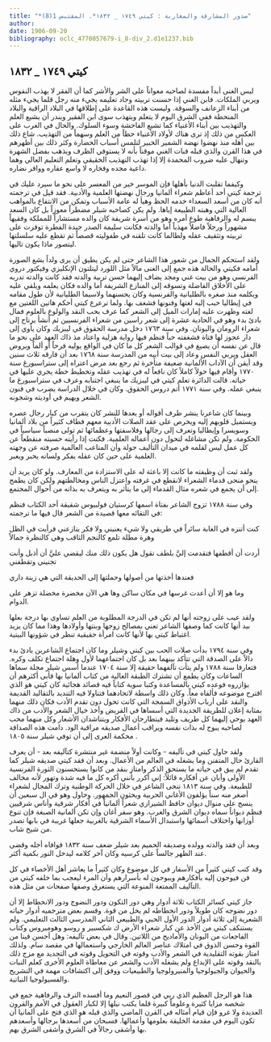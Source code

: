 ```yaml
---
title: "*صدور المشارقة والمغاربة : كيتي ١٧٤٩ _ ١٨٣٢*. المقتبس 1(8)"
author: 
date: 1906-09-20
bibliography: oclc_4770057679-i_8-div_2.d1e1237.bib
---
```




##  كيتي   ١٧٤٩  _  ١٨٣٢ 


 ليس الغنى أبداً مفسدة لصاحبه معواناً على الشر والأشر كما أن الفقر لا يهذب النفوس ويربي الملكات. فابن الغني إذا حسنت تربيته وجاد تعليمه يجيء منه رجل قلما يجيء مثله من أبناء الزعانف والسوقة. وليست هذه القاعدة على إطلاقها في البلاد الراقية والبلاد المنحطة ففي الشرق اليوم لا يتعلم ويتهذب سوى ابن الفقير ويندر أن يشيع العلم والتهذيب بين أبناء الأغنياء كما تشيع الفاحشة وسوء السلوك. والحال في الغرب على العكس من ذلك إذ ترى هناك لأولاد الأغنياء حظاً من العلم وسهماً من التهذيب. شاع ذلك بين أهله منذ نهضوا نهضة الشمير الخبير لتلمس أسباب الحضارة وكثر ذلك بين أظهرهم في هذا القرن والذي قبله فبات الغني موقناً بأنه لا يستوفي الظرف ويذهب بفضل الشهرة وتنهال عليه ضروب المحمدة إلا إذا تهذب   التهذيب الحقيقي وتعلم التعليم العالي وهما داعية مجده وفخاره لا واسع عقاره ووافر نضاره. 

 وكيفما تقلبت الدنيا بأهلها فإن الموسر خير من المعسر على نحو ما سيرد عليك في ترجمة كيتي  أحد  أعاظم شعراء ألمانيا ورجال نهضتها العلمية والأدبية. فقد قيل في ترجمته أنه كان من أسعد السعداء خدمه الحظ وهيأ له عامة الأسباب وتمكن من الانتفاع بالمواهب العالية التي وهبته الطبيعة إياها. ولم يكن كصاحبه شيلر مضطراً معوزاً بل كان السعد يبسم له والرفاهية طوع أمره وهو من أسرة شريفة كان والده مستشاراً للمملكة وفقيهاً مشهوراً ورجلاً فاضلاً مهذباً أما والدته فكانت سليمة الصدر جيدة الفطرة توفرت على تربيته وتثقيف عقله ولطالما كانت تلقنه في طفوليته قصصاً ثم تقطع عليه سلسلتها ليتصور ماذا يكون تاليها. 

 ولقد استحكم الجمال من شعور هذا الشاعر حتى لم يكن يطيق أن يرى ولداً بشع الصورة أمامه فكيتي والحالة هذه جمع إلى الغنى مالاً مثل اللورد ليتلتون الإنكليزي وفيكتور دروي الفرنسي وهو من بيت غني ومجد يضاف إليهما حسن تربية والدته فقد كانت والدته تدربه على الأخلاق الفاضلة وتسوقه إلى المنازع الشريفة أما والده فكان يعلمه ويلقي عليه ويكلمه   منذ صغره بالطليانية والفرنسية وكان يحسنهما ولاسيما الطليانية لأن طول مقامه في إيطاليا حبب إليه لغتها وفنونها فشغف بها. ولما ترعرع كيتي أحكم هاتين اللغتين مع لغته وظهرت عليه إمارات الميل إلى الشعر كما عرف بحب النقد والولوع بالعلوم فمال بادئ بدء وهو في الحادية  عشرة  إلى شعر راسين من شعراء الفرنسيين ثم أنشأ يرتاح إلى شعراء الرومان واليونان. وفي سنة  ١٧٦٣  دخل مدرسة   الحقوق في ليبزيك وكان يأوي إلى دار عجوز لها فتاة فشغفته حباً فنظم فيها رواية هزلية واعتاد مذ ذاك العهد على نحو ما قال عن نفسه أن يصيغ في قوالب الشعر كل ما كان في الواقع يوليه فرحاً أو ألماً ويروض العقل ويربي النفس وعاد إلى بيت أبيه من المدرسة سنة  ١٧٦٨  بعد أن فارقه  ثلاث  سنين وقد أيقن أن الآداب الألمانية ضعيفة متأخرة ثم رجع بعد مرض اعتراه إلى ستراسبورغ سنة  ١٧٧٠  وأقام فيها حولاً كاملاً كان نافعاً له في تهذيب عقله وتخطيط خطة يجري عليها في حياته. قالت الدائرة تعلم كيتي في ليبزيك ما ينبغي اجتنابه وعرف في ستراسبورغ ما ينبغي عمله. وفي سنة  ١٧٧١  أتم دروس الحقوق. وكان في خلال الدراسة يضرب في فنون الشعر ويهيم في أوديته وشجونه. 

 وبينما كان شاعرنا ينشر طرف أقواله أو يعدها للنشر كان يتقرب من كبار رجال عصره ويستميل قلوبهم إليه ويحرص على عقد الصلات الأدبية معهم فطاف كثيراً من بلاد ألمانيا وسويسرا وإيطاليا وتعرف إلى رجالها وفلاسفتها وعظمائها ثم تولى منصباً سياسياً في الحكومة. ولم تكن مشاغله لتحول دون أعماله العلمية. فكنت إذا رأيته حسبته منقطعاً عن كل عمل ليس لقلمه في ميدان التأليف جولة وأن المتاعب العالمية صرفته عن وجهته العلمية على حين كان عقله يفكر ولسانه يحبر ويعبر. 

 ولقد ثبت أن وظيفته ما كانت إلا باعثة له على الاستزادة من المعارف. ولو كان يريد أن ينحو منحى قدماء الشعراء لانقطع في غرفته واعتزل الناس ومخالطتهم ولكن كان يطمح إلى أن يجمع في شعره مثال القدماء إلى ما يتأثر به ويتعرف به بذاته من أحوال المجتمع.  

 وفي سنة  ١٧٨٨  تزوج الشاعر بفتاة اسمها كرستيان فولبيوس شقيقة  أحد  الكتاب فنظم في التقائه معها قصيدة من الشعر قال فيها ما ترجمته: 

 كنت أتنزه في الغابة سائراً في طريقي ولا شيء يعنيني ولا فكر ينازعني   فرأيت في الظل وهرة مطلة تلمع كالنجم الثاقب وهي كالنظرة جمالاً 

 أردت أن أقطفها فتقدمت إليَّ بلطف تقول هل يكون ذلك منك ليقضي عليَّ أن أذبل وأنت تجنيني وتقطفني 

 فعندها أخذتها من أصولها وحملتها إلى الحديقة التي هي زينة داري 

 وما هو إلا أن أعدت غرسها في مكان ساكن وها هي الآن مخضرة مخضلة تزهر على الدوام. 

 ولقد عيب على زوجته أنها لم تكن في الدرجة المطلوبة من العلم تساوي بها درجة بعلها بيد أنها كانت كما وصفها الشاعر تعني بمصالح زوجها وبنتها وأولادها وهذا مما كان يزيد اغتباط كيتي بها لأنها كانت امرأة حقيقية تنظر في شؤونها البيتية. 

 وفي سنة  ١٧٩٤  بدأت صلات الحب بين كيتي وشيلر وما كان اجتماع الشاعرين بادئ بدء دالاً على الصدقة التي تتأكد بينهما بعد بل كان اجتماعهما لأول وهلة اجتماع تكلف وكره. فتعارفا سنة  ١٧٨٨  ولم يتأت تآلفهما حقيقة إلا سنة  ١٧٠٤  عندما أسس شيلر مجلة سماها الساعات وكان يطمع أن تشترك الطبقة العالية من كتاب ألمانيا بها فأبى أكثرهم أن يؤازروه فوعده كيتي بالمساعدة وكتبا سوية كتاباً فيه قصائد هجائية كان كيتي هو الذي اقترح موضوعه فألفاه معاً. وكان ذلك واسطة لاتحادهما فتناولا فيه التنديد بالتقاليد القديمة والنقد على أرباب الأذواق السمجة التي كانت تحول دون   تقدم الأدب فكان ذلك منهما بمثابة إعلان للطريقة الجديدة التي أسساها في القريض وأخذ خيال الشعر والأدب من ذاك العهد يوحي إليهما كل طريف وتليد فيتطارحان الأفكار ويتناشدان الأشعار وكل منهما محب لصاحبه يبوح له بذات نفسه ويراقب أعمال صديقه مراقبة الود. دامت هذه الصداقة محكمة العرى إلى أن توفي شيلر سنة  ١٨٠٥  . 

 ولقد حاول كيتي في تآليفه - وكانت أولاً منضمة غير منتشرة كتآليفه بعد - أن يعرف القارئ حال المتفنن وما يشغله في العالم من الأعمال. وبعد أن فقد كيتي صديقه شيلر كما تقدم لم يبق في حياته ما يستحق الذكر وامتاز بنقد من كانوا يستحسنون الثورة الفرنسية الأولى وأبان عن أفكاره قائلاً: إني أكرر بأنني أكره كل ما فيه شدة وتهور لأنه مخالف للطبيعة. وفي سنة  ١٨١٣  تنحى الشاعر في خلال الحركة الوطنية وترك المجال لشعراء   أصغر منه سناً يؤلفون الأغاني الحربية ويحثون الجمهور. وحاول وهو في ال  سبعين  أن ينسج على منوال ديوان حافظ الشيرازي شعراً ألمانياً في أفكار شرقية وأناس شرقيين فنظم ديواناً سماه ديوان الشرق والغرب. وهو سفر أغان وإن تكن ألمانية الصبغة فإن تنوع أوزانها واختلاف أسمائها واستبدال الأسماء الشرقية بالغربية جعلها غريبة في بابها تصدر من شيخ شاب. 

 وبعد أن فقد والدته وولده وصديقه الحميم بعد شيلر ضعف سنة  ١٨٣٢  فوافاه أجله وقضى عند الظهر جالساً على كرسيه وكان آخر كلامه ليدخل النور بكمية أكثر. 

 وقد كتب كيتي كثيراً من الأسفار في كل موضوع وكان كثيراً ما يعاشر أهل الأخصاء في كل فن فيوحون إليه بأفكارهم   ويبوحون له بأسرارهم وأن المرء ليعجب بما خلفه كيتي من التآليف الممتعة المنوعة التي يستغرق وصفها صفحات من مثل هذه. 

 جاز كيتي كسائر الكتاب  ثلاثة  أدوار وهي دور التكون ودور النضوج ودور الانحطاط إلا أن دور نضوجه كان طويلاً ودور انحطاطه لم يخل من قوة. وقسم بعض مترجميه أدوار حياته الشعرية إلى  ثلاثة  أدوار الدور الأول الحبي والطبيعي الثاني المدرسي الثالث التعليمي. ولم يستنكف كيتي من الأخذ عن كبار شعراء الأرض ك  شكسبير  و  روسو  وهوميروس وكتاب الفاجعات من اليونان والأماديح من اللاتين. وقال في بعض تآليفه: وهل أحسن فينا من القوة وحسن الذوق في امتلاك عناصر العالم الخارجي واستعمالها في مقصد سام. ولذلك امتاز بقوته التقليدية في الشعر والأدب وقوته في التحويل وقوته في التجديد مع مزج ذلك بالنقد وقوته على الإبداع ولم يشغله الأدب والشعر عن معاطاة العلوم الأخرى كعلم النبات والحيوان والجيولوجيا والمنيرولوجيا والطبيعيات ووفق إلى اكتشافات مهمة في التشريح والفسيولوجيا النباتية. 

 هذا هو الرجل العظيم الذي ربي في قصور النعيم وما أفسده الترف والرفاهية جمع في شخصه مزايا كثيرة وعلوماً كبيرة قلما يكتب نيلها إلا لكبار العقول في الأمم والقرون العديدة ولا غرو فإن قيام أمثاله في القرن الماضي والذي قبله هو الذي فتح على ألمانيا أن تكون اليوم في مقدمة الخليقة بعلومها وأعمالها. فسبحان من أسعدها برجالها وأسعدهم بها وأشقى رجالاً في الشرق وأشقى الشرق بهم.  
